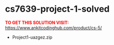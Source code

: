 # cs7639-project-1-solved



**<span style='color:red'>TO GET THIS SOLUTION VISIT:</span>** https://www.ankitcodinghub.com/product/cs-5/

<ul class="ultimate-downloadable-products-list" data-product-id="128091">                <li class="ultimate-downloadable-products-name">
                    <span class="ultimate-downloadable-products-wrapper">
                        <span class="ultimate-downloadable-products-title">
                            Project1-uazgez.zip                        </span>
                    </span>
                </li>
            </ul>

